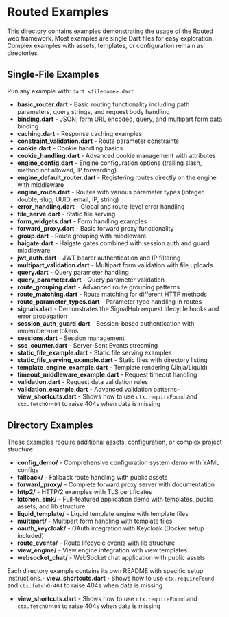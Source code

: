 # Routed Examples

This directory contains examples demonstrating the usage of the Routed web framework. Most examples are single Dart
files for easy exploration. Complex examples with assets, templates, or configuration remain as directories.

## Single-File Examples

Run any example with: `dart <filename>.dart`

- **basic_router.dart** - Basic routing functionality including path parameters, query strings, and request body
  handling
- **binding.dart** - JSON, form URL encoded, query, and multipart form data binding
- **caching.dart** - Response caching examples
- **constraint_validation.dart** - Route parameter constraints
- **cookie.dart** - Cookie handling basics
- **cookie_handling.dart** - Advanced cookie management with attributes
- **engine_config.dart** - Engine configuration options (trailing slash, method not allowed, IP forwarding)
- **engine_default_router.dart** - Registering routes directly on the engine with middleware
- **engine_route.dart** - Routes with various parameter types (integer, double, slug, UUID, email, IP, string)
- **error_handling.dart** - Global and route-level error handling
- **file_serve.dart** - Static file serving
- **form_widgets.dart** - Form handling examples
- **forward_proxy.dart** - Basic forward proxy functionality
- **group.dart** - Route grouping with middleware
- **haigate.dart** - Haigate gates combined with session auth and guard middleware
- **jwt_auth.dart** - JWT bearer authentication and IP filtering
- **multipart_validation.dart** - Multipart form validation with file uploads
- **query.dart** - Query parameter handling
- **query_parameter.dart** - Query parameter validation
- **route_grouping.dart** - Advanced route grouping patterns
- **route_matching.dart** - Route matching for different HTTP methods
- **route_parameter_types.dart** - Parameter type handling in routes
- **signals.dart** - Demonstrates the SignalHub request lifecycle hooks and error propagation
- **session_auth_guard.dart** - Session-based authentication with remember-me tokens
- **sessions.dart** - Session management
- **sse_counter.dart** - Server-Sent Events streaming
- **static_file_example.dart** - Static file serving examples
- **static_file_serving_example.dart** - Static files with directory listing
- **template_engine_example.dart** - Template rendering (Jinja/Liquid)
- **timeout_middleware_example.dart** - Request timeout handling
- **validation.dart** - Request data validation rules
- **validation_example.dart** - Advanced validation patterns- **view_shortcuts.dart** - Shows how to use `ctx.requireFound` and `ctx.fetchOr404` to raise 404s when data is missing

## Directory Examples

These examples require additional assets, configuration, or complex project structure:

- **config_demo/** - Comprehensive configuration system demo with YAML configs
- **fallback/** - Fallback route handling with public assets
- **forward_proxy/** - Complete forward proxy server with documentation
- **http2/** - HTTP/2 examples with TLS certificates
- **kitchen_sink/** - Full-featured application demo with templates, public assets, and lib structure
- **liquid_template/** - Liquid template engine with template files
- **multipart/** - Multipart form handling with template files
- **oauth_keycloak/** - OAuth integration with Keycloak (Docker setup included)
- **route_events/** - Route lifecycle events with lib structure
- **view_engine/** - View engine integration with view templates
- **websocket_chat/** - WebSocket chat application with public assets

Each directory example contains its own README with specific setup instructions.- **view_shortcuts.dart** - Shows how to use `ctx.requireFound` and `ctx.fetchOr404` to raise 404s when data is missing
- **view_shortcuts.dart** - Shows how to use `ctx.requireFound` and `ctx.fetchOr404` to raise 404s when data is missing
